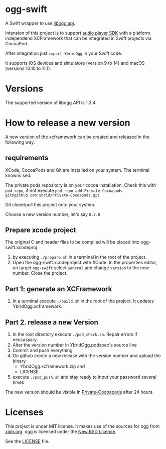 # ogg-swift
A Swift wrapper to use [libogg api](https://www.xiph.org/ogg/doc/libogg/index.html). 

Intension of this project is to support [audio player SDK](https://github.com/ybrid/player-sdk-swift) with a platform independend XCFramework that can be integrated in Swift projects via CocoaPod.

After integration just ```import YbridOgg``` in your Swift code. 

It supports iOS devices and simulators (version 9 to 14) and macOS (versions 10.10 to 11.1).

# Versions
The supported version of libogg API is 1.3.4.

# How to release a new version
A new version of the xcframework can be created and released in the following way.

## requirements
XCode, CocoaPods and Git are installed on your system. The terminal knowns sed.

The private pods repository is on your cocoa installation. Check this with ```pod repo```, if not execute
```pod repo add Private-Cocoapods git@github.com:ybrid/Private-Cocoapods.git``` 

Git clone/pull this project onto your system.

Choose a new version number, let's say ```0.7.0```

## Prepare xcode project
The original C and header files to be compiled will be placed into ogg-swift.xcodeproj
1. by executing  ```./prepare.sh``` in a terminal in the root of the project. 
2. Open the ogg-swift.xcodeproject with XCode. In the properties editor, on target ```ogg-swift``` select ```General``` and change ```Version``` to the new number. Close the project.           

## Part 1: generate an XCFramework
1. In a terminal execute  ```./build.sh```
in the root of the project. It updates YbridOgg.xcframework.

## Part 2. release a new Version
1. In the root directory execute ```./pod_check.sh```. Repair errors if neccassary.
2. Alter the version number in YbridOgg.podspec's source line
3. Commit and push everything
4. On github create a new release with the version number and upload the binary
   - YbridOgg.xcframework.zip and
   - LICENSE
5. execute ```./pod_push.sh``` and stay ready to input your password several times

The new version should be visible in [Private-Cocoapods](https://github.com/ybrid/Private-Cocoapods) after 24 hours. 

# Licenses
This project is under MIT license. It makes use of the sources for ogg from [xiph.org](https://xiph.org/downloads/). ogg is licensed under the [New BSD License](https://wiki.xiph.org/XiphWiki:Copyrights).

See the [LICENSE](https://github.com/ybrid/ogg-swift/blob/master/LICENSE) file.